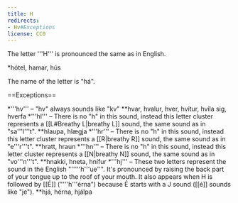 ```yaml
---
title: H
redirects:
- Hv#Exceptions
license: CC0
---
```


The letter '''H''' is pronounced the same as in English.

*hótel, hamar, hús

The name of the letter is "há".

==Exceptions==

*'''hv''' – "hv" always sounds like "kv"
**hvar, hvalur, hver, hvítur, hvíla sig, hverfa
*'''hl''' – There is no "h" in this sound, instead this letter cluster represents a [[L#Breathy L|breathy L]] sound, the same sound as in "sa'''l'''t".
**hlaupa, hlægja
*'''hr''' – There is no "h" in this sound, instead this letter cluster represents a [[R|breathy R]] sound, the same sound as in "e'''r'''t".
**hratt, hraun
*'''hn''' – There is no "h" in this sound, instead this letter cluster represents a [[N|breathy N]] sound, the same sound as in "vo'''n'''t".
**hnakki, hneta, hnífur
*'''hj''' – These two letters represent the sound in the English "'''''h'''ue''". It's pronounced by raising the back part of your tongue up to the roof of your mouth. It also appears when H is followed by [[É]] ("'''h'''érna") because É starts with a J sound ([[é]] sounds like "je").
**hjá, hérna, hjálpa

